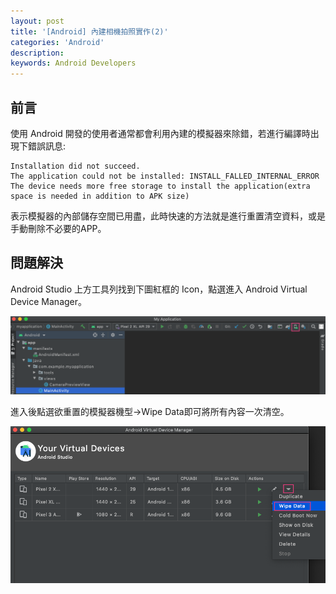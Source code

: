 ```yaml
---
layout: post
title: '[Android] 內建相機拍照實作(2)'
categories: 'Android'
description: 
keywords: Android Developers
---
```


## 前言
使用 Android 開發的使用者通常都會利用內建的模擬器來除錯，若進行編譯時出現下錯誤訊息:

```
Installation did not succeed.
The application could not be installed: INSTALL_FALLED_INTERNAL_ERROR
The device needs more free storage to install the application(extra space is needed in addition to APK size)
```

表示模擬器的內部儲存空間已用盡，此時快速的方法就是進行重置清空資料，或是手動刪除不必要的APP。

## 問題解決
Android Studio 上方工具列找到下圖紅框的 Icon，點選進入 Android Virtual Device Manager。

![](/images/posts/android/2021/img1100317-1.png)

進入後點選欲重置的模擬器機型->Wipe Data即可將所有內容一次清空。

![](/images/posts/android/2021/img1100317-2.png)